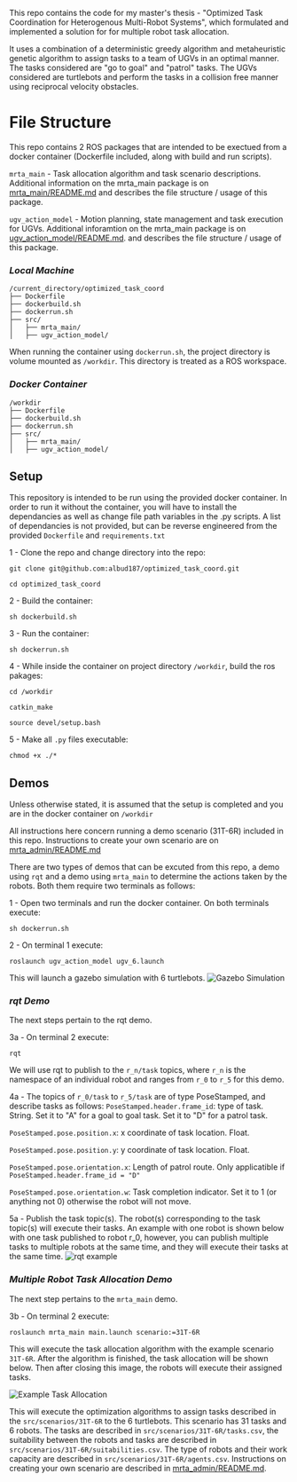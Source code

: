 This repo contains the code for my master's thesis - "Optimized Task Coordination for Heterogenous Multi-Robot Systems", which formulated and implemented a solution for for multiple robot task allocation.

It uses a combination of a deterministic greedy algorithm and metaheuristic genetic algorithm to assign tasks to a team of UGVs in an optimal manner. 
The tasks considered are "go to goal" and "patrol" tasks. The UGVs considered are turtlebots and perform the tasks in a collision free manner using reciprocal velocity obstacles.

# File Structure

This repo contains 2 ROS packages that are intended to be exectued from a docker container (Dockerfile included, along with build and run scripts).

`mrta_main` - Task allocation algorithm and task scenario descriptions. Additional information on the mrta_main package is on [mrta_main/README.md](https://github.com/albud187/optimized_task_coord/blob/main/src/mrta_main/README.md) and describes the file structure / usage of this package.

`ugv_action_model` - Motion planning, state management and task execution for UGVs. Additional inforamtion on the mrta_main package is on [ugv_action_model/README.md](https://github.com/albud187/optimized_task_coord/blob/main/src/ugv_action_model/README.md). and describes the file structure / usage of this package.


### _**Local Machine**_
```
/current_directory/optimized_task_coord
├── Dockerfile
├── dockerbuild.sh
├── dockerrun.sh
├── src/
│   ├── mrta_main/
│   ├── ugv_action_model/

```

When running the container using `dockerrun.sh`, the project directory is volume mounted as `/workdir`. This directory is treated as a ROS workspace.
### _**Docker Container**_
```
/workdir
├── Dockerfile
├── dockerbuild.sh
├── dockerrun.sh
├── src/
│   ├── mrta_main/
│   ├── ugv_action_model/
```

## Setup

This repository is intended to be run using the provided docker container. In order to run it without the container, you will have to install the dependancies as well as change file path variables in the .py scripts. A list of dependancies is not provided, but can be reverse engineered from the provided `Dockerfile` and `requirements.txt`

1 - Clone the repo and change directory into the repo:
```
git clone git@github.com:albud187/optimized_task_coord.git
```

```
cd optimized_task_coord
```

2 - Build the container:
```
sh dockerbuild.sh
```

3 - Run the container:
```
sh dockerrun.sh
```

4 - While inside the container on project directory `/workdir`, build the ros pakages:
```
cd /workdir
```
```
catkin_make
```
```
source devel/setup.bash
```

5 - Make all `.py` files executable:
```
chmod +x ./*
```
## Demos

Unless otherwise stated, it is assumed that the setup is completed and you are in the docker container on `/workdir`

All instructions here concern running a demo scenario (31T-6R) included in this repo. Instructions to create your own scenario are on [mrta_admin/README.md](https://github.com/albud187/optimized_task_coord/blob/main/src/mrta_admin/README.md)

There are two types of demos that can be excuted from this repo, a demo using `rqt` and a demo using `mrta_main` to determine the actions taken by the robots. Both them require two terminals as follows:

1 - Open two terminals and run the docker container. On both terminals execute:
```
sh dockerrun.sh
```
2 - On terminal 1 execute:
```
roslaunch ugv_action_model ugv_6.launch
```
This will launch a gazebo simulation with 6 turtlebots.
![Gazebo Simulation](https://github.com/albud187/optimized_task_coord/blob/main/.repo_images/gazebo_scenario.PNG)


### _**rqt Demo**_

The next steps pertain to the rqt demo.

3a - On terminal 2 execute:
```
rqt
```
We will use rqt to publish to the `r_n/task` topics, where `r_n` is the namespace of an individual robot and ranges from `r_0` to `r_5` for this demo.

4a - The topics of `r_0/task` to `r_5/task` are of type PoseStamped, and describe tasks as follows:
`PoseStamped.header.frame_id`: type of task. String. Set it to "A" for a goal to goal task. Set it to "D" for a patrol task.

`PoseStamped.pose.position.x`: x coordinate of task location. Float.

`PoseStamped.pose.position.y`: y coordinate of task location. Float.

`PoseStamped.pose.orientation.x`: Length of patrol route. Only applicatible if `PoseStamped.header.frame_id = "D"`

`PoseStamped.pose.orientation.w`: Task completion indicator. Set it to 1 (or anything not 0) otherwise the robot will not move.

5a - Publish the task topic(s). The robot(s) corresponding to the task topic(s) will execute their tasks.
An example with one robot is shown below with one task published to robot r_0, however, you can publish multiple tasks to multiple robots at the same time, and they will execute their tasks at the same time.
![rqt example](https://github.com/albud187/optimized_task_coord/blob/main/.repo_images/rqt_demo_example.PNG)


### _**Multiple Robot Task Allocation Demo**_

The next step pertains to the `mrta_main` demo.

3b - On terminal 2 execute:
```
roslaunch mrta_main main.launch scenario:=31T-6R
```
This will execute the task allocation algorithm with the example scenario `31T-6R`. After the algorithm is finished, the task allocation will be shown below. Then after closing this image, the robots will execute their assigned tasks.

![Example Task Allocation](https://github.com/albud187/optimized_task_coord/blob/main/.repo_images/example_task_allocation.PNG)

This will execute the optimization algorithms to assign tasks described in the `src/scenarios/31T-6R` to the 6 turtlebots. This scenario has 31 tasks and 6 robots. The tasks are described in `src/scenarios/31T-6R/tasks.csv`, the suitability between the robots and tasks are described in `src/scenarios/31T-6R/suitabilities.csv`. The type of robots and their work capacity are described in `src/scenarios/31T-6R/agents.csv`. Instructions on creating your own scenario are described in [mrta_admin/README.md](https://github.com/albud187/optimized_task_coord/blob/main/src/mrta_admin/README.md).

